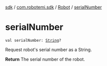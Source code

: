 [sdk](../../index.md) / [com.robotemi.sdk](../index.md) / [Robot](index.md) / [serialNumber](./serial-number.md)

# serialNumber

`val serialNumber: `[`String`](https://kotlinlang.org/api/latest/jvm/stdlib/kotlin/-string/index.html)`?`

Request robot's serial number as a String.

**Return**
The serial number of the robot.

